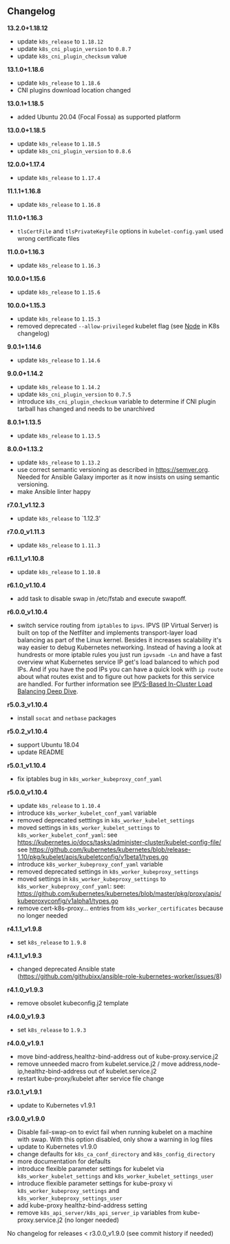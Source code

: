 Changelog
---------

**13.2.0+1.18.12**

- update `k8s_release` to `1.18.12`
- update `k8s_cni_plugin_version` to `0.8.7`
- update `k8s_cni_plugin_checksum` value

**13.1.0+1.18.6**

- update `k8s_release` to `1.18.6`
- CNI plugins download location changed

**13.0.1+1.18.5**

- added Ubuntu 20.04 (Focal Fossa) as supported platform

**13.0.0+1.18.5**

- update `k8s_release` to `1.18.5`
- update `k8s_cni_plugin_version` to `0.8.6`

**12.0.0+1.17.4**

- update `k8s_release` to `1.17.4`

**11.1.1+1.16.8**

- update `k8s_release` to `1.16.8`

**11.1.0+1.16.3**

- `tlsCertFile` and `tlsPrivateKeyFile` options in `kubelet-config.yaml` used wrong certificate files

**11.0.0+1.16.3**

- update `k8s_release` to `1.16.3`

**10.0.0+1.15.6**

- update `k8s_release` to `1.15.6`

**10.0.0+1.15.3**

- update `k8s_release` to `1.15.3`
- removed deprecated `--allow-privileged` kubelet flag (see [Node](https://github.com/kubernetes/kubernetes/blob/master/CHANGELOG-1.15.md#node) in K8s changelog)

**9.0.1+1.14.6**

- update `k8s_release` to `1.14.6`

**9.0.0+1.14.2**

- update `k8s_release` to `1.14.2`
- update `k8s_cni_plugin_version` to `0.7.5`
- introduce `k8s_cni_plugin_checksum` variable to determine if CNI plugin tarball has changed and needs to be unarchived

**8.0.1+1.13.5**

- update `k8s_release` to `1.13.5`

**8.0.0+1.13.2**

- update `k8s_release` to `1.13.2`
- use correct semantic versioning as described in https://semver.org. Needed for Ansible Galaxy importer as it now insists on using semantic versioning.
- make Ansible linter happy

**r7.0.1_v1.12.3**

- update `k8s_release` to `1.12.3'

**r7.0.0_v1.11.3**

- update `k8s_release` to `1.11.3`

**r6.1.1_v1.10.8**

- update `k8s_release` to `1.10.8`

**r6.1.0_v1.10.4**

- add task to disable swap in /etc/fstab and execute swapoff.

**r6.0.0_v1.10.4**

- switch service routing from `iptables` to `ipvs`. IPVS (IP Virtual Server) is built on top of the Netfilter and implements transport-layer load balancing as part of the Linux kernel. Besides it increases scalability it's way easier to debug Kubernetes networking. Instead of having a look at hundrests or more iptable rules you just run `ipvsadm -Ln` and have a fast overview what Kubernetes service IP get's load balanced to which pod IPs. And if you have the pod IPs you can have a quick look with `ip route` about what routes exist and to figure out how packets for this service are handled. For further information see [IPVS-Based In-Cluster Load Balancing Deep Dive](https://kubernetes.io/blog/2018/07/09/ipvs-based-in-cluster-load-balancing-deep-dive/).

**r5.0.3_v1.10.4**

- install `socat` and `netbase` packages

**r5.0.2_v1.10.4**

- support Ubuntu 18.04
- update README

**r5.0.1_v1.10.4**

- fix iptables bug in `k8s_worker_kubeproxy_conf_yaml`

**r5.0.0_v1.10.4**

- update `k8s_release` to `1.10.4`
- introduce `k8s_worker_kubelet_conf_yaml` variable
- removed deprecated setttings in `k8s_worker_kubelet_settings`
- moved settings in `k8s_worker_kubelet_settings` to `k8s_worker_kubelet_conf_yaml`:
  see https://kubernetes.io/docs/tasks/administer-cluster/kubelet-config-file/
  see https://github.com/kubernetes/kubernetes/blob/release-1.10/pkg/kubelet/apis/kubeletconfig/v1beta1/types.go
- introduce `k8s_worker_kubeproxy_conf_yaml` variable
- removed deprecated settings in `k8s_worker_kubeproxy_settings`
- moved settings in `k8s_worker_kubeproxy_settings` to `k8s_worker_kubeproxy_conf_yaml`:
  see: https://github.com/kubernetes/kubernetes/blob/master/pkg/proxy/apis/kubeproxyconfig/v1alpha1/types.go
- remove cert-k8s-proxy... entries from `k8s_worker_certificates` because no longer needed

**r4.1.1_v1.9.8**

- set `k8s_release` to `1.9.8`

**r4.1.1_v1.9.3**

- changed deprecated Ansible state (https://github.com/githubixx/ansible-role-kubernetes-worker/issues/8)

**r4.1.0_v1.9.3**

- remove obsolet kubeconfig.j2 template

**r4.0.0_v1.9.3**

- set `k8s_release` to `1.9.3`

**r4.0.0_v1.9.1**

- move bind-address,healthz-bind-address out of kube-proxy.service.j2
- remove unneeded macro from kubelet.service.j2 / move address,node-ip,healthz-bind-address out of kubelet.service.j2
- restart kube-proxy/kubelet after service file change

**r3.0.1_v1.9.1**

- update to Kubernetes v1.9.1

**r3.0.0_v1.9.0**

- Disable fail-swap-on to evict fail when running kubelet on a machine with swap. With this option disabled, only show a warning in log files
- update to Kubernetes v1.9.0
- change defaults for `k8s_ca_conf_directory` and `k8s_config_directory`
- more documentation for defaults
- introduce flexible parameter settings for kubelet via `k8s_worker_kubelet_settings` and `k8s_worker_kubelet_settings_user`
- introduce flexible parameter settings for kube-proxy vi `k8s_worker_kubeproxy_settings` and `k8s_worker_kubeproxy_settings_user`
- add kube-proxy healthz-bind-address setting
- remove `k8s_api_server/k8s_api_server_ip` variables from kube-proxy.service.j2 (no longer needed)

No changelog for releases < r3.0.0_v1.9.0 (see commit history if needed)
